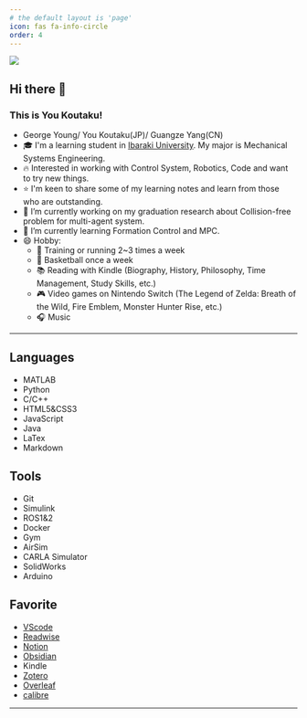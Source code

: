 ```yaml
---
# the default layout is 'page'
icon: fas fa-info-circle
order: 4
---
```


![](https://youkoutaku.goatcounter.com/counter//.png)

## Hi there 👋

### This is You Koutaku!
-  George Young/ You Koutaku(JP)/ Guangze Yang(CN) 
- 🎓 I'm a learning student in [Ibaraki University](https://www.ibaraki.ac.jp).  My major is Mechanical Systems Engineering.
- 🔥 Interested in working with Control System, Robotics, Code and want to try new things. 
- ⭐ I'm keen to share some of my learning notes and learn from those who are outstanding.
- 🔭 I’m currently working on my graduation research about Collision-free problem for multi-agent system.
- 🌱 I’m currently learning Formation Control and MPC.
- 😄 Hobby:
  - 💪 Training or running 2~3 times a week
  - 🏀 Basketball once a week
  - 📚 Reading with Kindle (Biography, History, Philosophy, Time Management, Study Skills, etc.)
  - 🎮 Video games on Nintendo Switch (The Legend of Zelda: Breath of the Wild, Fire Emblem, Monster Hunter Rise, etc.)
  - 🎧 Music

---
## Languages
- MATLAB
- Python
- C/C++
- HTML5&CSS3
- JavaScript
- Java
- LaTex
- Markdown

## Tools
- Git
- Simulink
- ROS1&2
- Docker
- Gym
- AirSim
- CARLA Simulator
- SolidWorks
- Arduino

## Favorite

- [VScode](https://code.visualstudio.com/)
- [Readwise](https://readwise.io/)
- [Notion](https://www.notion.so/)
- [Obsidian](https://obsidian.md/)
- Kindle
- [Zotero](https://www.zotero.org/)
- [Overleaf](https://www.overleaf.com/)
- [calibre](https://calibre-ebook.com/ja/download)

---